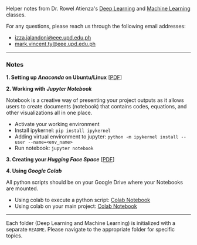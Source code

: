 Helper notes from Dr. Rowel Atienza's [Deep Learning](https://github.com/roatienza/Deep-Learning-Experiments) and [Machine Learning](https://github.com/roatienza/ml) classes.

For any questions, please reach us through the following email addresses:
  - izza.jalandoni@eee.upd.edu.ph
  - mark.vincent.ty@eee.upd.edu.ph

---

### Notes
**1. Setting up *Anaconda* on Ubuntu/Linux** [[PDF](Notes/Setting-up%20Anaconda%20for%20Ubuntu_Linux.pdf)]


**2. Working with *Jupyter Notebook***

Notebook is a creative way of presenting your project outputs as it allows users to create documents (notebook) that contains codes, equations, and other visualizations all in one place.

  - Activate your working environment
  - Install ipykernel: `pip install ipykernel`
  - Adding virtual environment to jupyter: `python -m ipykernel install --user --name=<env_name>`
  - Run notebook: `jupyter notebook`

**3. Creating your *Hugging Face Space*** [[PDF](Notes/HuggingFace_Spaces.pdf)]

**4. Using *Google Colab***

All python scripts should be on your Google Drive where your Notebooks are mounted.

  - Using colab to execute a python script: [Colab Notebook](https://colab.research.google.com/drive/1NNtgPH_FETz9pX8tZ3DfMjTtZdMCUZBJ?usp=sharing)
  - Using colab on your main project: [Colab Notebook](https://colab.research.google.com/drive/1Dx1LxDX-_wvBcw_VVcr368PfOrzJJzai?usp=sharing)

---

Each folder (Deep Learning and Machine Learning) is initialized with a separate `README`. Please navigate to the appropriate folder for specific topics.
